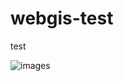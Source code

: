 # webgis-test
test 

![images](https://github.com/fgonza3/webgis-test/assets/147103787/4d9f4cc4-07c7-43c2-b87a-e9b65cf674e4)
